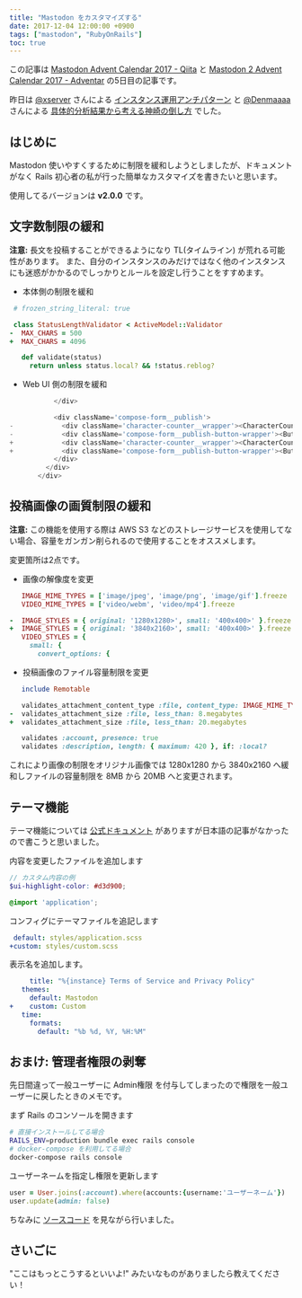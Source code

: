 ```yaml
---
title: "Mastodon をカスタマイズする"
date: 2017-12-04 12:00:00 +0900
tags: ["mastodon", "RubyOnRails"]
toc: true
---
```

この記事は [Mastodon Advent Calendar 2017 - Qiita](https://qiita.com/advent-calendar/2017/mastodon) と [Mastodon 2 Advent Calendar 2017 - Adventar](https://adventar.org/calendars/2265) の5日目の記事です。

昨日は [@xserver](https://qiita.com/xserver) さんによる [インスタンス運用アンチパターン](https://qiita.com/xserver/items/d6b616dca1f346a2313c) と [@Denmaaaa](https://adventar.org/users/17459) さんによる [具体的分析結果から考える神崎の倒し方](http://denmaaa.hatenablog.com/entry/2017/12/04/000000) でした。

## はじめに
Mastodon 使いやすくするために制限を緩和しようとしましたが、ドキュメントがなく Rails 初心者の私が行った簡単なカスタマイズを書きたいと思います。

使用してるバージョンは **v2.0.0** です。

## 文字数制限の緩和
**注意:** 長文を投稿することができるようになり TL(タイムライン) が荒れる可能性があります。
また、自分のインスタンスのみだけではなく他のインスタンスにも迷惑がかかるのでしっかりとルールを設定し行うことをすすめます。

- 本体側の制限を緩和

```diff:app/validators/status_length_validator.rb
 # frozen_string_literal: true

 class StatusLengthValidator < ActiveModel::Validator
-  MAX_CHARS = 500
+  MAX_CHARS = 4096

   def validate(status)
     return unless status.local? && !status.reblog?
```

- Web UI 側の制限を緩和

```diff:app/javascript/mastodon/features/compose/components/compose_form.js
           </div>

           <div className='compose-form__publish'>
-            <div className='character-counter__wrapper'><CharacterCounter max={500} text={text} /></div>
-            <div className='compose-form__publish-button-wrapper'><Button text={publishText} onClick={this.handleSubmit} disabled={disabled || this.props.is_uploading || length(text) > 500 || (text.length !== 0 && text.trim().length === 0)} block /></div>
+            <div className='character-counter__wrapper'><CharacterCounter max={4096} text={text} /></div>
+            <div className='compose-form__publish-button-wrapper'><Button text={publishText} onClick={this.handleSubmit} disabled={disabled || this.props.is_uploading || length(text) > 4096 || (text.length !== 0 && text.trim().length === 0)} block /></div>
           </div>
         </div>
       </div>
```

## 投稿画像の画質制限の緩和
**注意:** この機能を使用する際は AWS S3 などのストレージサービスを使用してない場合、容量をガンガン削られるので使用することをオススメします。

変更箇所は2点です。

- 画像の解像度を変更

```diff:app/models/media_attachment.rb
   IMAGE_MIME_TYPES = ['image/jpeg', 'image/png', 'image/gif'].freeze
   VIDEO_MIME_TYPES = ['video/webm', 'video/mp4'].freeze

-  IMAGE_STYLES = { original: '1280x1280>', small: '400x400>' }.freeze
+  IMAGE_STYLES = { original: '3840x2160>', small: '400x400>' }.freeze
   VIDEO_STYLES = {
     small: {
       convert_options: {
```

- 投稿画像のファイル容量制限を変更

```diff:app/models/media_attachment.rb
   include Remotable

   validates_attachment_content_type :file, content_type: IMAGE_MIME_TYPES + VIDEO_MIME_TYPES
-  validates_attachment_size :file, less_than: 8.megabytes
+  validates_attachment_size :file, less_than: 20.megabytes

   validates :account, presence: true
   validates :description, length: { maximum: 420 }, if: :local?
```

これにより画像の制限をオリジナル画像では 1280x1280 から 3840x2160 へ緩和しファイルの容量制限を 8MB から 20MB へと変更されます。

## テーマ機能
テーマ機能については [公式ドキュメント](https://github.com/tootsuite/documentation/blob/master/Running-Mastodon/Customizing.md#customizing-style) がありますが日本語の記事がなかったので書こうと思いました。

内容を変更したファイルを追加します

```scss:app/javascript/styles/custom.scss
// カスタム内容の例
$ui-highlight-color: #d3d900;

@import 'application';
```

コンフィグにテーマファイルを追記します

```diff:config/themes.yml
 default: styles/application.scss
+custom: styles/custom.scss
```

表示名を追加します。

```diff:config/locales/en.yml
     title: "%{instance} Terms of Service and Privacy Policy"
   themes:
     default: Mastodon
+    custom: Custom
   time:
     formats:
       default: "%b %d, %Y, %H:%M"
```

## おまけ: 管理者権限の剥奪
先日間違って一般ユーザーに Admin権限 を付与してしまったので権限を一般ユーザーに戻したときのメモです。


まず Rails のコンソールを開きます

```zsh
# 直接インストールしてる場合
RAILS_ENV=production bundle exec rails console
# docker-compose を利用してる場合
docker-compose rails console
```

ユーザーネームを指定し権限を更新します

```ruby
user = User.joins(:account).where(accounts:{username:'ユーザーネーム'})
user.update(admin: false)
```

ちなみに [ソースコード](https://git.io/vbIQC) を見ながら行いました。

## さいごに
"ここはもっとこうするといいよ!" みたいなものがありましたら教えてください！
